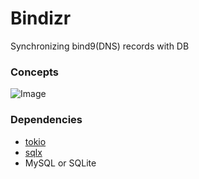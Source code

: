 # Bindizr

Synchronizing bind9(DNS) records with DB

### Concepts

![Image](https://github.com/user-attachments/assets/c53df52e-b658-404d-b9ea-b4a0756c0d49)

### Dependencies

- [tokio](https://tokio.rs/)
- [sqlx](https://github.com/launchbadge/sqlx)
- MySQL or SQLite
